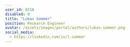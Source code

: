 ```yaml
---
user_id: 8218
disabled: 0
title: "Lukas Sommer"
position: Research Engineer
avatar: /assets/images/portal/authors/lukas-sommer.png
social_media:
  - https://linkedin.com/in/l-sommer
---
```

